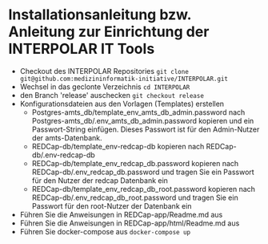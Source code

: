 # Installationsanleitung bzw. Anleitung zur Einrichtung der INTERPOLAR IT Tools

  * Checkout des INTERPOLAR Repositories
    ```git clone git@github.com:medizininformatik-initiative/INTERPOLAR.git```
  * Wechsel in das geclonte Verzeichnis
    ```cd INTERPOLAR```
  * den Branch 'release' auschecken
    ```git checkout release```
  * Konfigurationsdateien aus den Vorlagen (Templates) erstellen
    * Postgres-amts_db/template_env_amts_db_admin.password nach Postgres-amts_db/.env_amts_db_admin.password kopieren und ein Passwort-String einfügen. Dieses Passwort ist für den Admin-Nutzer der amts-Datenbank.
    * REDCap-db/template_env-redcap-db kopieren nach REDCap-db/.env-redcap-db
    * REDCap-db/template_env_redcap_db.password kopieren nach REDCap-db/.env_redcap_db.password und tragen Sie ein Passwort für den Nutzer der redcap Datenbank ein
    * REDCap-db/template_env_redcap_db_root.password kopieren nach REDCap-db/.env_redcap_db_root.password und tragen Sie ein Passwort für den root-Nutzer der Datenbank ein
  * Führen Sie die Anweisungen in REDCap-app/Readme.md aus
  * Führen Sie die Anweisungen in REDCap-app/html/Readme.md aus
  * Führen Sie docker-compose aus
    ```docker-compose up```

